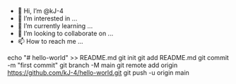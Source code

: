 - 👋 Hi, I’m @kJ-4
- 👀 I’m interested in ...
- 🌱 I’m currently learning ...
- 💞️ I’m looking to collaborate on ...
- 📫 How to reach me ...

<!---
kJ-4/kJ-4 is a ✨ special ✨ repository because its `README.md` (this file) appears on your GitHub profile.
You can click the Preview link to take a look at your changes.
--->
echo "# hello-world" >> README.md
git init
git add README.md
git commit -m "first commit"
git branch -M main
git remote add origin https://github.com/kJ-4/hello-world.git
git push -u origin main
